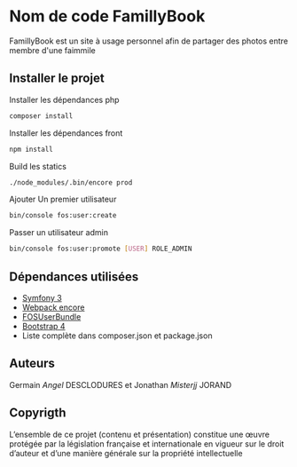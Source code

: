 Nom de code FamillyBook
========================

FamillyBook est un site à usage personnel afin de partager des photos entre membre d'une faimmile

Installer le projet
--------------

Installer les dépendances php

```bash
composer install
```

Installer les dépendances front

```bash
npm install
```

Build les statics

```bash
./node_modules/.bin/encore prod
```

Ajouter Un premier utilisateur

```bash
bin/console fos:user:create 
```

Passer un utilisateur admin

```bash
bin/console fos:user:promote [USER] ROLE_ADMIN 
```

Dépendances utilisées
--------------

* [Symfony 3](https://symfony.com/)
* [Webpack encore](https://github.com/symfony/webpack-encore)
* [FOSUserBundle](https://github.com/FriendsOfSymfony/FOSUserBundle)
* [Bootstrap 4](https://getbootstrap.com/)
* Liste complète dans composer.json et package.json

Auteurs
--------------

Germain *Angel* DESCLODURES et Jonathan *Misterjj* JORAND 

Copyrigth
--------------
L’ensemble de ce projet (contenu et présentation) constitue une œuvre protégée par la législation française et internationale en vigueur sur le droit d’auteur et d’une manière générale sur la propriété intellectuelle